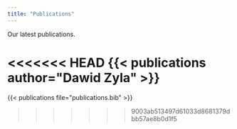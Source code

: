 ```yaml
---
title: "Publications"
---
```


Our latest publications.

<<<<<<< HEAD
{{< publications author="Dawid Zyla" >}}
=======
{{< publications file="publications.bib" >}}
>>>>>>> 9003ab513497d61033d8681379dbb57ae8b0d1f5
